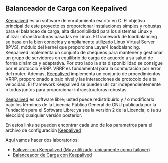 ## Balanceador de Carga con Keepalived

[Keepalived](http://http://www.keepalived.org// "http://www.http://www.keepalived.org/") es un software de enrutamiento escrito en C. El objetivo principal de este proyecto es proporcionar instalaciones simples y robustas para el balanceo de carga, alta disponibilidad para los sistemas Linux y utilizar infraestructuras basadas en Linux. El framework de loadbalancing se basa en la bien conocida y ampliamente utilizado Linux Virtual Server (IPVS), módulo del kernel que proporciona Layer4 loadbalancing. Keepalived implementa un conjunto de chequeos para mantener y gestionar un grupo de servidores en equilibrio de carga de acuerdo a su salud de forma dinámica y adaptativa. Por otro lado la alta disponibilidad se consigue por el protocolo VRRP. VRRP es fundamental para la conmutación por error del router. Además, [Keepalived](http://http://www.keepalived.org// "http://www.http://www.keepalived.org/") implementa un conjunto de procedimientos VRRP, proporcionado a bajo nivel y las interacciones de protocolo de alta velocidad. El framework Keepalived se pueden utilizar independientemente o todos juntos para proporcionar infraestructuras robustas.

[Keepalived](http://http://www.keepalived.org// "http://www.http://www.keepalived.org/") es software libre; usted puede redistribuirlo y / o modificarlo bajo los términos de la Licencia Pública General de GNU publicada por la Fundación para el Software Libre; ya sea la versión 2 de la Licencia, o (a su elección) cualquier versión posterior.

En estos links se pueden encontrar cada uno de los parametros para el archivo de configuración
[Keepalived](http://http://www.keepalived.org// "http://www.http://www.keepalived.org/")

Aqui vamos hacer dos laboratorios:
- [Failover con Keepalived (Muy utilizado, unicamente como failover)](guia/failover.rst)
- [Balanceador de Carga con Keepalived](guia/balance.rst)


